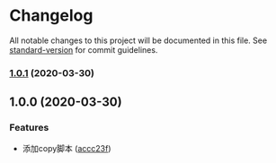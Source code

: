 # Changelog

All notable changes to this project will be documented in this file. See [standard-version](https://github.com/conventional-changelog/standard-version) for commit guidelines.

### [1.0.1](https://github.com/myWsq/sys-theme/compare/v1.0.0...v1.0.1) (2020-03-30)

## 1.0.0 (2020-03-30)


### Features

* 添加copy脚本 ([accc23f](https://github.com/myWsq/sys-theme/commit/accc23f))
